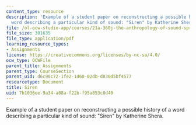 ```yaml
---
content_type: resource
description: 'Example of a student paper on reconstructing a possible history of a
  word describing a particular kind of sound: "Siren" by Katherine Shera.'
file: /ol-ocw-studio-app/courses/21a-360j-the-anthropology-of-sound-spring-2008/7b1036ee9a34a08af22bf95a853c0d40_shera_siren.pdf
file_size: 301635
file_type: application/pdf
learning_resource_types:
- Assignments
license: https://creativecommons.org/licenses/by-nc-sa/4.0/
ocw_type: OCWFile
parent_title: Assignments
parent_type: CourseSection
parent_uid: d6c90c72-1fe2-1d60-02db-d830d5bf4577
resourcetype: Document
title: Siren
uid: 7b1036ee-9a34-a08a-f22b-f95a853c0d40
---
```

Example of a student paper on reconstructing a possible history of a word describing a particular kind of sound: "Siren" by Katherine Shera.
